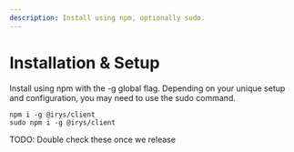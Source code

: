```yaml
---
description: Install using npm, optionally sudo.
---
```


# Installation & Setup

Install using npm with the -g global flag. Depending on your unique setup and configuration, you may need to use the sudo command.

```console
npm i -g @irys/client
sudo npm i -g @irys/client
```

TODO: Double check these once we release
